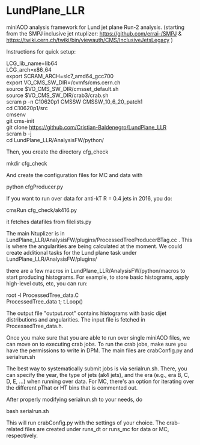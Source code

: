 # LundPlane_LLR

miniAOD analysis framework for Lund jet plane Run-2 analysis. (starting from the SMPJ inclusive jet ntuplizer: https://github.com/errai-/SMPJ & https://twiki.cern.ch/twiki/bin/viewauth/CMS/InclusiveJetsLegacy )



Instructions for quick setup:


LCG_lib_name=lib64<br/>
LCG_arch=x86_64<br/>
export SCRAM_ARCH=slc7_amd64_gcc700<br/>
export VO_CMS_SW_DIR=/cvmfs/cms.cern.ch<br/>
source $VO_CMS_SW_DIR/cmsset_default.sh<br/>
source $VO_CMS_SW_DIR/crab3/crab.sh<br/>
scram p -n C10620p1 CMSSW CMSSW_10_6_20_patch1<br/>
cd C10620p1/src<br/>
cmsenv<br/>
git cms-init<br/>
git clone https://github.com/Cristian-Baldenegro/LundPlane_LLR <br/>
scram b -j<br/>
cd LundPlane_LLR/AnalysisFW/python/ <br/>

Then, you create the directory cfg_check<br/>

mkdir cfg_check

And create the configuration files for MC and data with <br/>

python cfgProducer.py

If you want to run over data for anti-kT R = 0.4 jets in 2016, you do:

cmsRun cfg_check/ak416.py

it fetches datafiles from filelists.py

The main Ntuplizer is in LundPlane_LLR/AnalysisFW/plugins/ProcessedTreeProducerBTag.cc . This is where the angularities are being calculated at the moment.
We could create additional tasks for the Lund plane task under LundPlane_LLR/AnalysisFW/plugins/

there are a few macros in LundPlane_LLR/AnalysisFW/python/macros to start producing histograms.
For example, to store basic histograms, apply high-level cuts, etc, you can run:<br/>

root -l ProcessedTree_data.C<br/>
ProcessedTree_data t; t.Loop()<br/>

The output file "output.root" contains histograms with basic dijet distributions and angularities. The input file is fetched in ProcessedTree_data.h.

Once you make sure that you are able to run over single miniAOD files, we can move on to executing crab jobs. To run the crab jobs, make sure you have the permissions to write in DPM. The main files are crabConfig.py and serialrun.sh <br/>

The best way to systematically submit jobs is via serialrun.sh. There, you can specify the year, the type of jets (ak4 jets), and the era (e.g., era B, C, D, E, ...) when running over data. For MC, there's an option for iterating over the different pThat or HT bins that is commented out.<br/>

After properly modifying serialrun.sh to your needs, do <br/>

bash serialrun.sh<br/>

This will run crabConfig.py with the settings of your choice. The crab-related files are created under runs_dt or runs_mc for data or MC, respectively.
